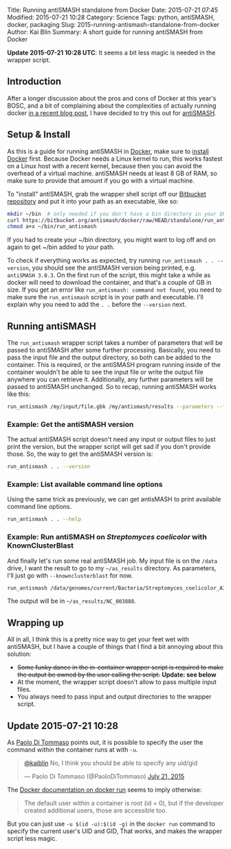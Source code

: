 Title: Running antiSMASH standalone from Docker
Date: 2015-07-21 07:45
Modified: 2015-07-21 10:28
Category: Science
Tags: python, antiSMASH, docker, packaging
Slug: 2015-running-antismash-standalone-from-docker
Author: Kai Blin
Summary: A short guide for running antiSMASH from Docker

**Update 2015-07-21 10:28 UTC**: It seems a bit less magic is needed in the wrapper script.

Introduction
------------

After a longer discussion about the pros and cons of Docker at this year's BOSC,
and a bit of complaining about the complexities of actually running docker [in a
recent blog post]({filename}/2015-on-overengineering.md), I have decided to try
this out for [antiSMASH](http://antismash.secondarymetabolites.org/).


Setup & Install
---------------

As this is a guide for running antiSMASH in [Docker](https://docker.com), make
sure to [install Docker](http://docs.docker.com/mac/started/) first. Because
Docker needs a Linux kernel to run, this works fastest on a Linux host with a
recent kernel, because then you can avoid the overhead of a virtual machine.
antiSMASH needs at least 8 GB of RAM, so make sure to provide that amount if you
go with a virtual machine.

To "install" antiSMASH, grab the wrapper shell script off our [Bitbucket
repository](https://bitbucket.org/antismash/docker/) and put it into your path
as an executable, like so:
```bash
mkdir ~/bin  # only needed if you don't have a bin directory in your $HOME
curl https://bitbucket.org/antismash/docker/raw/HEAD/standalone/run_antismash > ~/bin/run_antismash
chmod a+x ~/bin/run_antismash
```
If you had to create your ~/bin directory, you might want to log off and on
again to get ~/bin added to your path.

To check if everything works as expected, try running `run_antismash . .
--version`, you should see the antiSMASH version being printed, e.g. `antiSMASH
3.0.3`. On the first run of the script, this might take a while as docker will
need to download the container, and that's a couple of GB in size.
If you get an error like `run_antismash: command not found`, you need to
make sure the `run_antismash` script is in your path and executable. I'll
explain why you need to add the `. .` before the `--version` next.


Running antiSMASH
-----------------

The `run_antismash` wrapper script takes a number of parameters that will be
passed to antiSMASH after some further processing. Basically, you need to pass
the input file and the output directory, so both can be added to the container.
This is required, or the antiSMASH program running inside of the container
wouldn't be able to see the input file or write the output file anywhere you can
retrieve it. Additionally, any further parameters will be passed to antiSMASH
unchanged. So to recap, running antiSMASH works like this:
```bash
run_antismash /my/input/file.gbk /my/antismash/results --parameters --for --antismash
```

### Example: Get the antiSMASH version
The actual antiSMASH script doesn't need any input or output files to just print
the version, but the wrapper script will get sad if you don't provide those. So,
the way to get the antiSMASH version is:
```bash
run_antismash . . --version
```

### Example: List available command line options
Using the same trick as previously, we can get antisMASH to print available
command line options.
```bash
run_antismash . . --help
```

### Example: Run antiSMASH on _Streptomyces coelicolor_ with KnownClusterBlast
And finally let's run some real antiSMASH job. My input file is on the `/data`
drive, I want the result to go to my `~/as_results` directory. As parameters,
I'll just go with `--knownclusterblast` for now.
```bash
run_antismash /data/genomes/current/Bacteria/Streptomyces_coelicolor_A3_2/NC_003888.gbk ~/as_results --knownclusterblast
```

The output will be in `~/as_results/NC_003888`.

Wrapping up
-----------

All in all, I think this is a pretty nice way to get your feet wet with
antiSMASH, but I have a couple of things that I find a bit annoying about this
solution:

- <s>Some funky dance in the in-container wrapper script is required to make the
  output be owned by the user calling the script.</s> **Update: see below**
- At the moment, the wrapper script doesn't allow to pass multiple input files.
- You always need to pass input and output directories to the wrapper script.

Update 2015-07-21 10:28
-----------------------

As [Paolo Di Tommaso](https://twitter.com/PaoloDiTommaso/) points out, it is
possible to specify the user the command _within_ the container runs at with
`-u`.

<blockquote class="twitter-tweet" lang="en"><p lang="en" dir="ltr"><a href="https://twitter.com/kaiblin">@kaiblin</a> No, I think you should be able to specify any uid/gid</p>&mdash; Paolo Di Tommaso (@PaoloDiTommaso) <a href="https://twitter.com/PaoloDiTommaso/status/623435462154301440">July 21, 2015</a></blockquote>
<script async src="//platform.twitter.com/widgets.js" charset="utf-8"></script>

The [Docker documentation on docker
run](https://docs.docker.com/reference/run/#user) seems to imply otherwise:

> The default user within a container is root (id = 0), but if the developer
> created additional users, those are accessible too.

But you can just use `-u $(id -u):$(id -g)` in the `docker run` command to
specify the current user's UID and GID, That works, and makes the wrapper
script less magic.
